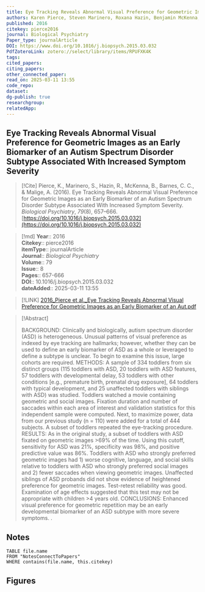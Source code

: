 ```yaml
---
title: Eye Tracking Reveals Abnormal Visual Preference for Geometric Images as an Early Biomarker of an Autism Spectrum Disorder Subtype Associated With Increased Symptom Severity 
authors: Karen Pierce, Steven Marinero, Roxana Hazin, Benjamin McKenna, Cynthia Carter Barnes, Ajith Malige
published: 2016 
citekey: pierce2016
journal: Biological Psychiatry
Paper_type: journalArticle
DOI: https://www.doi.org/10.1016/j.biopsych.2015.03.032
PdfZoteroLink: zotero://select/library/items/RPUFXK4K 
tags: 
cited_papers: 
citing_papers: 
other_connected_paper: 
read_on: 2025-03-11 13:55
code_repo: 
dataset: 
dg-publish: true
researchgroup: 
relatedApp:
---
```


## Eye Tracking Reveals Abnormal Visual Preference for Geometric Images as an Early Biomarker of an Autism Spectrum Disorder Subtype Associated With Increased Symptom Severity

> [!Cite]
> Pierce, K., Marinero, S., Hazin, R., McKenna, B., Barnes, C. C., & Malige, A. (2016). Eye Tracking Reveals Abnormal Visual Preference for Geometric Images as an Early Biomarker of an Autism Spectrum Disorder Subtype Associated With Increased Symptom Severity. _Biological Psychiatry_, _79_(8), 657–666. [https://doi.org/10.1016/j.biopsych.2015.03.032](https://doi.org/10.1016/j.biopsych.2015.03.032)


>[!md]
> **Year**:: 2016   
> **Citekey**:: pierce2016  
> **itemType**:: journalArticle  
> **Journal**:: *Biological Psychiatry*  
> **Volume**:: 79  
> **Issue**:: 8   
> **Pages**:: 657-666  
> **DOI**:: 10.1016/j.biopsych.2015.03.032    
> **dateAdded**:: 2025-03-11 13:55

> [!LINK] 
> [2016_Pierce et al._Eye Tracking Reveals Abnormal Visual Preference for Geometric Images as an Early Biomarker of an Aut.pdf](zotero://select/library/items/XV3J9CN5)

> [!Abstract]
>
> BACKGROUND: Clinically and biologically, autism spectrum disorder (ASD) is heterogeneous. Unusual patterns of visual preference as indexed by eye tracking are hallmarks; however, whether they can be used to define an early biomarker of ASD as a whole or leveraged to define a subtype is unclear. To begin to examine this issue, large cohorts are required.
METHODS: A sample of 334 toddlers from six distinct groups (115 toddlers with ASD, 20 toddlers with ASD features, 57 toddlers with developmental delay, 53 toddlers with other conditions [e.g., premature birth, prenatal drug exposure], 64 toddlers with typical development, and 25 unaffected toddlers with siblings with ASD) was studied. Toddlers watched a movie containing geometric and social images. Fixation duration and number of saccades within each area of interest and validation statistics for this independent sample were computed. Next, to maximize power, data from our previous study (n = 110) were added for a total of 444 subjects. A subset of toddlers repeated the eye-tracking procedure.
RESULTS: As in the original study, a subset of toddlers with ASD fixated on geometric images >69% of the time. Using this cutoff, sensitivity for ASD was 21%, specificity was 98%, and positive predictive value was 86%. Toddlers with ASD who strongly preferred geometric images had 1) worse cognitive, language, and social skills relative to toddlers with ASD who strongly preferred social images and 2) fewer saccades when viewing geometric images. Unaffected siblings of ASD probands did not show evidence of heightened preference for geometric images. Test-retest reliability was good. Examination of age effects suggested that this test may not be appropriate with children >4 years old.
CONCLUSIONS: Enhanced visual preference for geometric repetition may be an early developmental biomarker of an ASD subtype with more severe symptoms.
>.
> 


## Notes

```dataview 
TABLE file.name 
FROM "NotesConnectToPapers" 
WHERE contains(file.name, this.citekey)
```



## Figures

